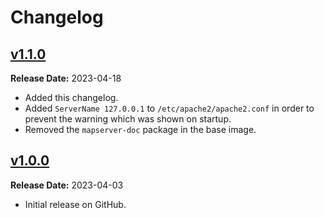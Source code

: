 # Changelog

## [v1.1.0](https://github.com/cosmoscout/docker-mapserver/tags)

**Release Date:** 2023-04-18

* Added this changelog.
* Added `ServerName 127.0.0.1` to `/etc/apache2/apache2.conf` in order to prevent the warning which was shown on startup.
* Removed the `mapserver-doc` package in the base image.

## [v1.0.0](https://github.com/cosmoscout/docker-mapserver/tags)

**Release Date:** 2023-04-03

* Initial release on GitHub.